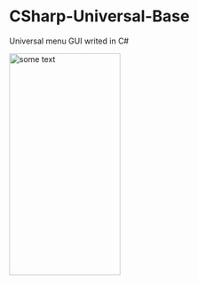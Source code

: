 # CSharp-Universal-Base
Universal menu GUI writed in C#

<img src="https://i.imgur.com/BcaLvYn.png" alt="some text" width=200 height=400>
